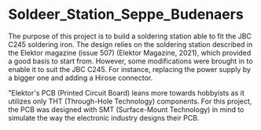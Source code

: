 # Soldeer_Station_Seppe_Budenaers
The purpose of this project is to build a soldering station able to fit the JBC C245 soldering iron. The design relies on the soldering station described in the Elektor magazine (issue 507) (Elektor Magazine, 2021), which provided a good basis to start from. However, some modifications were brought in to enable it to suit the JBC C245. For instance, replacing the power supply by a bigger one and adding a Hirose connector.

"Elektor's PCB (Printed Circuit Board) leans more towards hobbyists as it utilizes only THT (Through-Hole Technology) components. For this project, the PCB was designed with SMT (Surface-Mount Technology) in mind to simulate the way the electronic industry designs their PCB.
